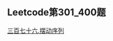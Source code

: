 ## Leetcode第301_400题

[三百七十六.摆动序列](https://github.com/Songnytu/Leetcode/blob/master/Leetcode/src/main/java/leetcode301_400/leetcode376.java)